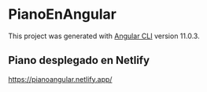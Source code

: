 # PianoEnAngular

This project was generated with [Angular CLI](https://github.com/angular/angular-cli) version 11.0.3.

## Piano desplegado en Netlify

https://pianoangular.netlify.app/



